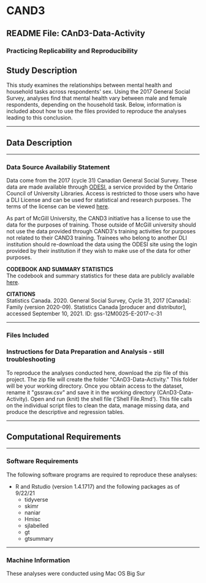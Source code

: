 # CAND3
## README File: CAnD3-Data-Activity
### Practicing Replicability and Reproducibility
  
## Study Description

This study examines the relationships between mental health and household tasks across 
respondents' sex. Using the 2017 General Social Survey, analyses find that mental health vary between male 
and female respondents, depending on the household task. Below, information is included about how to use the 
files provided to reproduce the analyses leading to this conclusion.

***

## Data Description

***

### Data Source Availabiliy Statement
Data come from the 2017 (cycle 31) Canadian General Social Survey. These data 
are made available through [ODESI](https://search1.odesi.ca/#/), a service 
provided by the Ontario Council of University Libraries. Access is restricted 
to those users who have a DLI License and can be used for statistical and 
research purposes. The terms of the license can be viewed [here](https://www.statcan.gc.ca/eng/dli/licence).  

As part of McGill University, the CAND3 initiative has a license to use the data 
for the purposes of training. Those outside of McGill university should not use 
the data provided through CAND3's training activities for purposes not related 
to their CAND3 training. Trainees who belong to another DLI institution should 
re-download the data using the ODESI site using the login provided by their 
institution if they wish to make use of the data for other purposes.  

**CODEBOOK AND SUMMARY STATISTICS**  
The codebook and summary statistics for these data are publicly available [here](http://odesi1.scholarsportal.info/documentation/GSS31/c31pumf_families_codebook_E.pdf).  
  
**CITATIONS**  
Statistics Canada. 2020. General Social Survey, Cycle 31, 2017 [Canada]: Family (version 2020-09). Statistics Canada [producer and distributor], accessed September 10, 2021. ID: gss-12M0025-E-2017-c-31

***

### Files Included

### Instructions for Data Preparation and Analysis - still troubleshooting
To reproduce the analyses conducted here, download the zip file of this project. 
The zip file will create the folder "CAnD3-Data-Activity." This folder will be 
your working directory. Once you obtain access to the dataset, rename it 
"gssraw.csv" and save it in the working directory (CAnD3-Data-Activity). Open and 
run (knit) the shell file ('Shell File.Rmd'). This file calls on the individual 
script files to clean the data, manage missing data, and produce the descriptive 
and regression tables.  

***

## Computational Requirements

***

### Software Requirements
The following software programs are required to reproduce these analyses:  

* R and Rstudio (version 1.4.1717) and the following packages as of 9/22/21
    + tidyverse   
    + skimr  
    + naniar  
    + Hmisc  
    + sjlabelled  
    + gt  
    + gtsummary  

***

### Machine Information
These analyses were conducted using Mac OS Big Sur 
